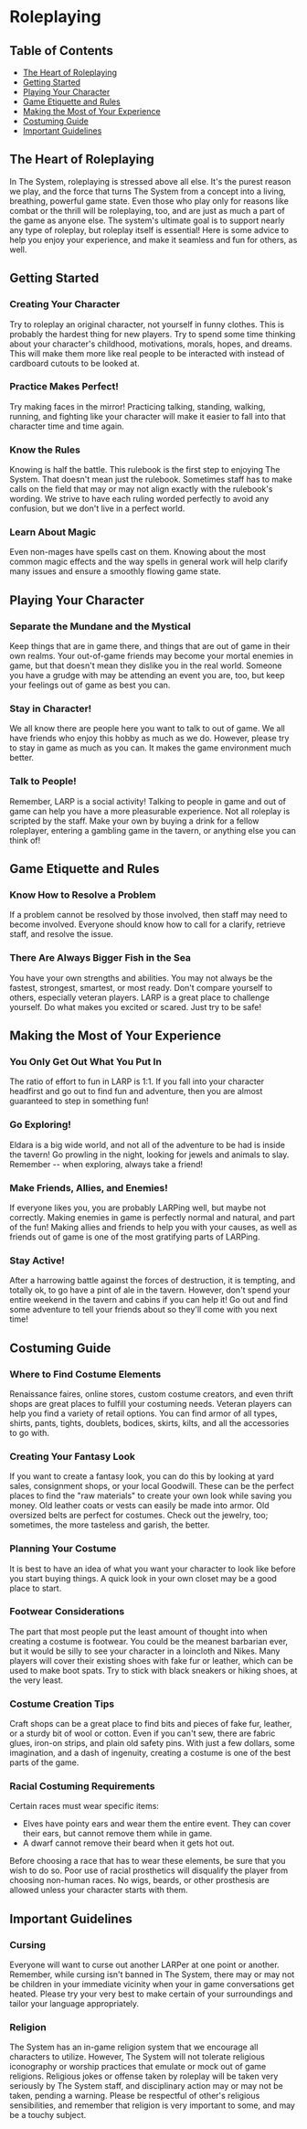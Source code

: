 # Roleplaying

## Table of Contents
- [The Heart of Roleplaying](#the-heart-of-roleplaying)
- [Getting Started](#getting-started)
- [Playing Your Character](#playing-your-character)
- [Game Etiquette and Rules](#game-etiquette-and-rules)
- [Making the Most of Your Experience](#making-the-most-of-your-experience)
- [Costuming Guide](#costuming-guide)
- [Important Guidelines](#important-guidelines)

## The Heart of Roleplaying

In The System, roleplaying is stressed above all else. It's the purest reason we play, and the force that turns The System from a concept into a living, breathing, powerful game state. Even those who play only for reasons like combat or the thrill will be roleplaying, too, and are just as much a part of the game as anyone else. The system's ultimate goal is to support nearly any type of roleplay, but roleplay itself is essential! Here is some advice to help you enjoy your experience, and make it seamless and fun for others, as well.

## Getting Started

### Creating Your Character
Try to roleplay an original character, not yourself in funny clothes. This is probably the hardest thing for new players. Try to spend some time thinking about your character's childhood, motivations, morals, hopes, and dreams. This will make them more like real people to be interacted with instead of cardboard cutouts to be looked at.

### Practice Makes Perfect!
Try making faces in the mirror! Practicing talking, standing, walking, running, and fighting like your character will make it easier to fall into that character time and time again.

### Know the Rules
Knowing is half the battle. This rulebook is the first step to enjoying The System. That doesn't mean just the rulebook. Sometimes staff has to make calls on the field that may or may not align exactly with the rulebook's wording. We strive to have each ruling worded perfectly to avoid any confusion, but we don't live in a perfect world.

### Learn About Magic
Even non-mages have spells cast on them. Knowing about the most common magic effects and the way spells in general work will help clarify many issues and ensure a smoothly flowing game state.

## Playing Your Character

### Separate the Mundane and the Mystical
Keep things that are in game there, and things that are out of game in their own realms. Your out-of-game friends may become your mortal enemies in game, but that doesn't mean they dislike you in the real world. Someone you have a grudge with may be attending an event you are, too, but keep your feelings out of game as best you can.

### Stay in Character!
We all know there are people here you want to talk to out of game. We all have friends who enjoy this hobby as much as we do. However, please try to stay in game as much as you can. It makes the game environment much better.

### Talk to People!
Remember, LARP is a social activity! Talking to people in game and out of game can help you have a more pleasurable experience. Not all roleplay is scripted by the staff. Make your own by buying a drink for a fellow roleplayer, entering a gambling game in the tavern, or anything else you can think of!

## Game Etiquette and Rules

### Know How to Resolve a Problem
If a problem cannot be resolved by those involved, then staff may need to become involved. Everyone should know how to call for a clarify, retrieve staff, and resolve the issue.

### There Are Always Bigger Fish in the Sea
You have your own strengths and abilities. You may not always be the fastest, strongest, smartest, or most ready. Don't compare yourself to others, especially veteran players. LARP is a great place to challenge yourself. Do what makes you excited or scared. Just try to be safe!

## Making the Most of Your Experience

### You Only Get Out What You Put In
The ratio of effort to fun in LARP is 1:1. If you fall into your character headfirst and go out to find fun and adventure, then you are almost guaranteed to step in something fun!

### Go Exploring!
Eldara is a big wide world, and not all of the adventure to be had is inside the tavern! Go prowling in the night, looking for jewels and animals to slay. Remember -- when exploring, always take a friend!

### Make Friends, Allies, and Enemies!
If everyone likes you, you are probably LARPing well, but maybe not correctly. Making enemies in game is perfectly normal and natural, and part of the fun! Making allies and friends to help you with your causes, as well as friends out of game is one of the most gratifying parts of LARPing.

### Stay Active!
After a harrowing battle against the forces of destruction, it is tempting, and totally ok, to go have a pint of ale in the tavern. However, don't spend your entire weekend in the tavern and cabins if you can help it! Go out and find some adventure to tell your friends about so they'll come with you next time!

## Costuming Guide

### Where to Find Costume Elements
Renaissance faires, online stores, custom costume creators, and even thrift shops are great places to fulfill your costuming needs. Veteran players can help you find a variety of retail options. You can find armor of all types, shirts, pants, tights, doublets, bodices, skirts, kilts, and all the accessories to go with.

### Creating Your Fantasy Look
If you want to create a fantasy look, you can do this by looking at yard sales, consignment shops, or your local Goodwill. These can be the perfect places to find the "raw materials" to create your own look while saving you money. Old leather coats or vests can easily be made into armor. Old oversized belts are perfect for costumes. Check out the jewelry, too; sometimes, the more tasteless and garish, the better.

### Planning Your Costume
It is best to have an idea of what you want your character to look like before you start buying things. A quick look in your own closet may be a good place to start.

### Footwear Considerations
The part that most people put the least amount of thought into when creating a costume is footwear. You could be the meanest barbarian ever, but it would be silly to see your character in a loincloth and Nikes. Many players will cover their existing shoes with fake fur or leather, which can be used to make boot spats. Try to stick with black sneakers or hiking shoes, at the very least.

### Costume Creation Tips
Craft shops can be a great place to find bits and pieces of fake fur, leather, or a sturdy bit of wool or cotton. Even if you can't sew, there are fabric glues, iron-on strips, and plain old safety pins. With just a few dollars, some imagination, and a dash of ingenuity, creating a costume is one of the best parts of the game.

### Racial Costuming Requirements
Certain races must wear specific items:
- Elves have pointy ears and wear them the entire event. They can cover their ears, but cannot remove them while in game.
- A dwarf cannot remove their beard when it gets hot out.

Before choosing a race that has to wear these elements, be sure that you wish to do so. Poor use of racial prosthetics will disqualify the player from choosing non-human races. No wigs, beards, or other prosthesis are allowed unless your character starts with them.

## Important Guidelines

### Cursing
Everyone will want to curse out another LARPer at one point or another. Remember, while cursing isn't banned in The System, there may or may not be children in your immediate vicinity when your in game conversations get heated. Please try your very best to make certain of your surroundings and tailor your language appropriately.

### Religion
The System has an in-game religion system that we encourage all characters to utilize. However, The System will not tolerate religious iconography or worship practices that emulate or mock out of game religions. Religious jokes or offense taken by roleplay will be taken very seriously by The System staff, and disciplinary action may or may not be taken, pending a warning. Please be respectful of other's religious sensibilities, and remember that religion is very important to some, and may be a touchy subject. 